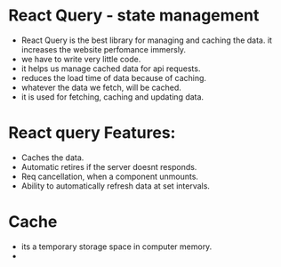 # React Query - state management

- React Query is the best library for managing and caching the data. it increases the website perfomance immersly.
- we have to write very little code.
- it helps us manage cached data for api requests.
- reduces the load time of data because of caching.
- whatever the data we fetch, will be cached.
- it is used for fetching, caching and updating data.


# React query Features:

- Caches the data.
- Automatic retires if the server doesnt responds.
- Req cancellation, when a component unmounts.
- Ability to automatically refresh data at set intervals.

# Cache
- its a temporary storage space in computer memory.
- 